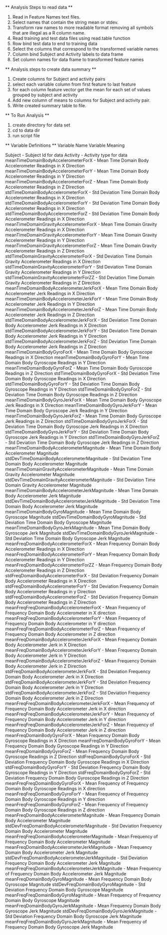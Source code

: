 ** Analysis Steps to read data **
1. Read in Feature Names text files.
2. Select names that contain the string mean or stdev.
3. Transform raw names to more readable format removing all symbols that are illegal as a R column name.
4. Read training and test data files using read.table function
4. Row bind test data to end to training data
5. Select the columns that correspond to the transformed variable names
6. Column bind Subject and Activity labels to data frame
7. Set column names for data frame to transformed feature names

** Analysis steps to create data summary **
1. Create columns for Subject and activity pairs
2. select each variable column from first feature to last feature
3. for each column feature vector get the mean for each set of values grouped by subject and activity
4. Add new column of means to columns for Subject and activity pair.
5. Write created summary table to file.

** To Run Analysis **
1. create directory for data set
2. cd to data dir
3. run script file


** Variable Definitions **
Variable Name                                     Variable Meaning

Subject                                          - Subject Id for data
Activity                                         - Activity type for data
meanTimeDomainBodyAccelerometerForX              - Mean Time Domain Body Accelerometer Readings in X Direction
meanTimeDomainBodyAccelerometerForY              - Mean Time Domain Body Accelerometer Readings in Y Direction
meanTimeDomainBodyAccelerometerForZ              - Mean Time Domain Body Accelerometer Readings in Z Direction
stdTimeDomainBodyAccelerometerForX               - Std Deviation Time Domain Body Accelerometer Readings in X Direction
stdTimeDomainBodyAccelerometerForY               - Std Deviation Time Domain Body Accelerometer Readings in X Direction
stdTimeDomainBodyAccelerometerForZ               - Std Deviation Time Domain Body Accelerometer Readings in X Direction
meanTimeDomainGravityAccelerometerForX           - Mean Time Domain Gravity Accelerometer Readings in X Direction
meanTimeDomainGravityAccelerometerForY           - Mean Time Domain Gravity Accelerometer Readings in Y Direction
meanTimeDomainGravityAccelerometerForZ           - Mean Time Domain Gravity Accelerometer Readings in Z Direction
stdTimeDomainGravityAccelerometerForX            - Std Deviation Time Domain Gravity Accelerometer Readings in X Direction
stdTimeDomainGravityAccelerometerForY            - Std Deviation Time Domain Gravity Accelerometer Readings in Y Direction
stdTimeDomainGravityAccelerometerForZZ           - Std Deviation Time Domain Gravity Accelerometer Readings in Z Direction
meanTimeDomainBodyAccelerometerJerkForX          - Mean Time Domain Body Accelerometer Jerk Readings in X Direction
meanTimeDomainBodyAccelerometerJerkForY          - Mean Time Domain Body Accelerometer Jerk Readings in Y Direction
meanTimeDomainBodyAccelerometerJerkForZ          - Mean Time Domain Body Accelerometer Jerk Readings in Z Direction
stdTimeDomainBodyAccelerometerJerkForX           - Std Deviation Time Domain Body Accelerometer Jerk Readings in X Direction
stdTimeDomainBodyAccelerometerJerkForY           - Std Deviation Time Domain Body Accelerometer Jerk Readings in Y Direction
stdTimeDomainBodyAccelerometerJerkForZ           - Std Deviation Time Domain Body Accelerometer Jerk Readings in Z Direction
meanTimeDomainBodyGyroForX                       - Mean Time Domain Body Gyroscope Readings in X Direction
meanTimeDomainBodyGyroForY                       - Mean Time Domain Body Gyroscope Readings in Y Direction
meanTimeDomainBodyGyroForZ                       - Mean Time Domain Body Gyroscope Readings in Z Direction
stdTimeDomainBodyGyroForX                        - Std Deviation Time Domain Body Gyroscope Readings in X Direction
stdTimeDomainBodyGyroForY                        - Std Deviation Time Domain Body Gyroscope Readings in Y Direction
stdTimeDomainBodyGyroForZ                        - Std Deviation Time Domain Body Gyroscope Readings in Z Direction
meanTimeDomainBodyGyroJerkForX                   - Mean Time Domain Body Gyroscope Jerk Readings in X Direction
meanTimeDomainBodyGyroJerkForY                   - Mean Time Domain Body Gyroscope Jerk Readings in Y Direction
meanTimeDomainBodyGyroJerkForZ                   - Mean Time Domain Body Gyroscope Jerk Readings in Z Direction
stdTimeDomainBodyGyroJerkForX                    - Std Deviation Time Domain Body Gyroscope Jerk Readings in X Direction
stdTimeDomainBodyGyroJerkForY                    - Std Deviation Time Domain Body Gyroscope Jerk Readings in Y Direction
stdTimeDomainBodyGyroJerkForZ                    - Std Deviation Time Domain Body Gyroscope Jerk Readings in Z Direction
meanTimeDomainBodyAccelerometerMagnitude         - Mean Time Domain Body Accelerometer Magnitude
stdDevTimeDomainBodyAccelerometerMagnitude       - Std Deviation Time Domain Body Accelerometer Magnitude
meanTimeDomainGravityAccelerometerMagnitude      - Mean Time Domain Gravity Accelerometer Magnitude
stdDevTimeDomainGravityAccelerometerMagnitude    - Std Deviation Time Domain Gravity Accelerometer Magnitude
meanTimeDomainBodyAccelerometerJerkMagnitude     - Mean Time Domain Body Accelerometer Jerk Magnitude
stdDevTimeDomainBodyAccelerometerJerkMagnitude   - Std Deviation Time Domain Body Accelerometer Jerk Magnitude
meanTimeDomainBodyGyroMagnitude                  - Mean Time Domain Body Gyroscope Magnitude
stdDevTimeDomainBodyGyroMagnitude                - Std Deviation Time Domain Body Gyroscope Magnitude
meanTimeDomainBodyGyroJerkMagnitude              - Mean Time Domain Body Gyroscope Jerk Magnitude
stdDevTimeDomainBodyGyroJerkMagnitude            - Std Deviation Time Domain Body Gyroscope Jerk Magnitude
meanFreqDomainBodyAccelerometerForX              - Mean Frequency Domain Body Accelerometer Readings in X Direction
meanFreqDomainBodyAccelerometerForY              - Mean Frequency Domain Body Accelerometer Readings in Y Direction
meanFreqDomainBodyAccelerometerForZZ             - Mean Frequency Domain Body Accelerometer Readings in Z Direction
stdFreqDomainBodyAccelerometerForX               - Std Deviation Frequency Domain Body Accelerometer Readings in X Direction
stdFreqDomainBodyAccelerometerForY               - Std Deviation Frequency Domain Body Accelerometer Readings in y Direction
stdFreqDomainBodyAccelerometerForZ               - Std Deviation Frequency Domain Body Accelerometer Readings in Z Direction
meanFreqFreqDomainBodyAccelerometerForX          - Mean Frequency of Frequency Domain Body Accelerometer in X direction
meanFreqFreqDomainBodyAccelerometerForY          - Mean Frequency of Frequency Domain Body Accelerometer in Y direction
meanFreqFreqDomainBodyAccelerometerForZ          - Mean Frequency of Frequency Domain Body Accelerometer in Z direction
meanFreqDomainBodyAccelerometerJerkForX          - Mean Frequency Domain Body Accelerometer Jerk in X Direction
meanFreqDomainBodyAccelerometerJerkForY          - Mean Frequency Domain Body Accelerometer Jerk in Y Direction
meanFreqDomainBodyAccelerometerJerkForZ          - Mean Frequency Domain Body Accelerometer Jerk in Z Direction
stdFreqDomainBodyAccelerometerJerkForX           - Std Deviation Frequency Domain Body Accelerometer Jerk in X Direction
stdFreqDomainBodyAccelerometerJerkForY           - Std Deviation Frequency Domain Body Accelerometer Jerk in Y Direction
stdFreqDomainBodyAccelerometerJerkForZ           - Std Deviation Frequency Domain Body Accelerometer Jerk in Z Direction
meanFreqFreqDomainBodyAccelerometerJerkForX      - Mean Frequency of Frequency Domain Body Accelerometer Jerk in X direction
meanFreqFreqDomainBodyAccelerometerJerkForY      - Mean Frequency of Frequency Domain Body Accelerometer Jerk in Y direction
meanFreqFreqDomainBodyAccelerometerJerkForZ      - Mean Frequency of Frequency Domain Body Accelerometer Jerk in Z direction
meanFreqDomainBodyGyroForX                       - Mean Frequency Domain Body Gyroscope Readings in X Direction
meanFreqDomainBodyGyroForY                       - Mean Frequency Domain Body Gyroscope Readings in Y Direction
meanFreqDomainBodyGyroForZ                       - Mean Frequency Domain Body Gyroscope Readings in Z Direction
stdFreqDomainBodyGyroForX                        - Std Deviation Frequency Domain Body Gyroscope Readings in X Direction
stdFreqDomainBodyGyroForY                        - Std Deviation Frequency Domain Body Gyroscope Readings in Y Direction
stdFreqDomainBodyGyroForZ                        - Std Deviation Frequency Domain Body Gyroscope Readings in Z Direction
meanFreqFreqDomainBodyGyroForX                   - Mean Frequency of Frequency Domain Body Gyroscope Readings in X direction
meanFreqFreqDomainBodyGyroForY                   - Mean Frequency of Frequency Domain Body Gyroscope Readings in Y direction
meanFreqFreqDomainBodyGyroForZ                   - Mean Frequency of Frequency Domain Body Gyroscope Readings in Z direction
meanFreqDomainBodyAccelerometerMagnitude         - Mean Frequency Domain Body Accelerometer Magnitude
stdDevFreqDomainBodyAccelerometerMagnitude       - Std Deviation Frequency Domain Body Accelerometer Magnitude
meanFreqFreqDomainBodyAccelerometerMagnitude     - Mean Frequency of Frequency Domain Body Accelerometer Magnitude
meanFreqDomainBodyAccelerometerJerkMagnitude     - Mean Frequency Domain Body Accelerometer Jerk Magnitude
stdDevFreqDomainBodyAccelerometerJerkMagnitude   - Std Deviation Frequency Domain Body Accelerometer Jerk Magnitude
meanFreqFreqDomainBodyAccelerometerJerkMagnitude - Mean Frequency of Frequency Domain Body Accelerometer Jerk Magnitude
meanFreqDomainBodyGyroMagnitude                  - Mean Frequency Domain Body Gyroscope Magnitude
stdDevFreqDomainBodyGyroMagnitude                - Std Deviation Frequency Domain Body Gyroscope Magnitude
meanFreqFreqDomainBodyGyroMagnitude              - Mean Frequency of Frequency Domain Body Gyroscope Magnitude
meanFreqDomainBodyGyroJerkMagnitude              - Mean Frequency Domain Body Gyroscope Jerk Magnitude
stdDevFreqDomainBodyGyroJerkMagnitude            - Std Deviation Frequency Domain Body Gyroscope Jerk Magnitude
meanFreqFreqDomainBodyGyroJerkMagnitude          - Mean Frequency of Frequency Domain Body Gyroscope Jerk Magnitude

